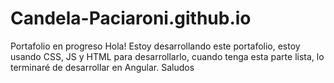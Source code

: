 # Candela-Paciaroni.github.io
Portafolio en progreso
Hola! Estoy desarrollando este portafolio, estoy usando CSS, JS y HTML para desarrollarlo, cuando tenga esta parte lista, lo terminaré de desarrollar en Angular.
Saludos
